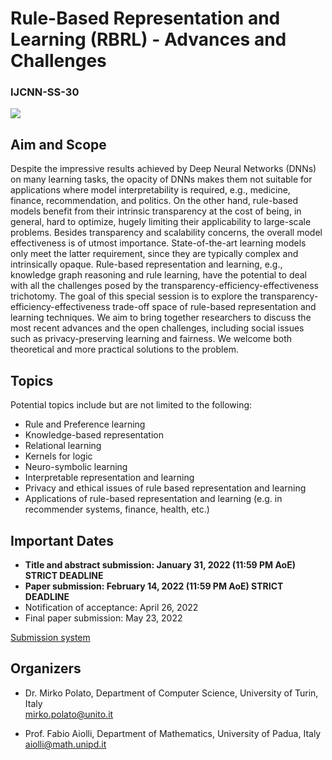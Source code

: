 # Rule-Based Representation and Learning (RBRL) - Advances and Challenges

### IJCNN-SS-30

  <a href="https://wcci2022.org/">
    <img src="https://wcci2022.org/wp-content/uploads/2020/07/WCCI2022-padua-logo.png" />
  </a>

## Aim and Scope

Despite the impressive results achieved by Deep Neural Networks (DNNs) on many learning tasks, the opacity of DNNs makes them not suitable for applications where model interpretability is required, e.g., medicine, finance, recommendation, and politics.
On the other hand, rule-based models benefit from their intrinsic transparency at the cost of being, in general, hard to optimize, hugely limiting their applicability to large-scale problems. Besides transparency and scalability concerns, the overall model effectiveness is of utmost importance. State-of-the-art learning models only meet the latter requirement, since they are typically complex and intrinsically opaque. Rule-based representation and learning, e.g., knowledge graph reasoning and rule learning, have the potential to deal with all the challenges posed by the transparency-efficiency-effectiveness trichotomy.
The goal of this special session is to explore the transparency-efficiency-effectiveness trade-off space of rule-based representation and learning techniques. We aim to bring together researchers to discuss the most recent advances and the open challenges, including social issues such as privacy-preserving learning and fairness.
We welcome both theoretical and more practical solutions to the problem. 

## Topics

Potential topics include but are not limited to the following:

- Rule and Preference learning
- Knowledge-based representation 
- Relational learning
- Kernels for logic
- Neuro-symbolic learning
- Interpretable representation and learning
- Privacy and ethical issues of rule based representation and learning
- Applications of rule-based representation and learning (e.g. in recommender systems, finance, health, etc.)


## Important Dates

- **Title and abstract submission: January 31, 2022 (11:59 PM AoE) STRICT DEADLINE**
- **Paper submission: February 14, 2022 (11:59 PM AoE) STRICT DEADLINE**
- Notification of acceptance: April 26, 2022
- Final paper submission: May 23, 2022

[Submission system](https://wcci2022.org/submission/) 


## Organizers
- Dr. Mirko Polato, Department of Computer Science, University of Turin, Italy\
  mirko.polato@unito.it
   
- Prof. Fabio Aiolli, Department of Mathematics, University of Padua, Italy\
  aiolli@math.unipd.it
